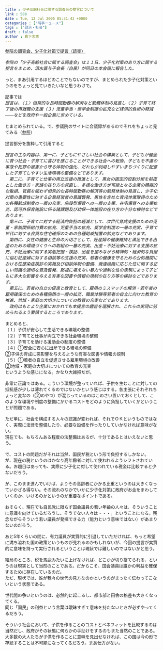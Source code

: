 ```yaml
---
title : 少子高齢社会に関する調査会の提言について
link : 588
date : Tue, 12 Jul 2005 05:31:42 +0000
categories : ["時事ニュース"]
tags : ["政治・社会"]
draft : false
author : 倉下忠憲
---
```


<A HREF="http://www.yomiuri.co.jp/politics/news/20050711ia23.htm" TARGET="_blank">参院の調査会、少子化対策で提言（読売）</A><BR><BR><I>参院の「少子高齢社会に関する調査会」は１１日、少子化対策のあり方に関する提言をまとめ、清水嘉与子会長（自民）が同日の本会議に報告した。</I><BR><BR>っと、まあ引用するほどのことでもないのですが、まとめられた少子化対策というのをちょっと見ていきたいなと思うわけで。<BR><BR>記事では<BR><I>提言は、〈１〉恒常的な長時間勤務の解消など勤務体制の見直し〈２〉子育て終了後の再就職の支援〈３〉児童手当・奨学金制度の拡充など経済的負担の軽減――などを政府や一般企業に求めている。</I><BR><BR>とまとめられている。で、参議院のサイトに会議録があるのでそれをちょっと見てみる（<A HREF="http://www.sangiin.go.jp/japanese/joho1/kaigirok/daily/select0303/main.html" TARGET="_blank">参照</A>）<BR><BR>提言部分を抜粋して引用すると<BR><BR><I>提言の主な内容は、第一に、子どもにやさしい社会の構築として、子どもが健全に育つ社会・子育てに喜びを感じることができる社会への転換、子どもを不慮の事故や犯罪の被害から守る体制の強化、だれもが利用しやすいまちづくりに配意した子育てしやすい生活環境の整備などであります。<BR>　第二に、子育てと仕事の両立支援の推進として、男女の固定的役割分担を前提とした働き方・家族の在り方の見直し、多様な働き方が可能となる企業の積極的な取組、官民を問わず恒常的な長時間勤務の解消等の勤務体制の見直し、少子化対策の重要性に対する企業経営者の意識啓発、男性を含めた育児休業取得のための各種助成制度の一層の充実、施設型保育への一層の支援、在宅保育への支援拡充、認可外保育施設に係る諸課題及び幼保一体施設の在り方の十分な検討などであります。<BR>　第三に、子育てに対する経済的負担の軽減として、次世代育成支援のための児童・家族関係給付費の拡充、児童手当の拡充、奨学金制度の一層の充実、子育て世代に対する良質な住宅確保のための各種助成措置の拡充などであります。<BR>　第四に、女性の健康と生命の大切さとして、妊産婦の健康維持と満足できる出産のための環境づくりへの取組の一層の充実、出産・不妊治療に対する支援の拡充、不妊治療に関する実態把握・検証、出産を望みながら精神的・経済的な負担に悩む妊産婦に対する相談等の支援の充実、若者の健康を守るための公的機関における性感染症検診の実施及び相談体制の整備、発達段階に応じた性に関する正しい知識の適切な普及啓発、黙視に堪えない暴力や過剰な性の表現によって子どもに多大な影響を与える有害な図書や情報の規制の在り方等の検討などであります。<BR>　第五に、若者の自立の促進と教育として、雇用のミスマッチの解消・若年者の雇用確保のための各種施策の一層の拡充、職業体験等若者の自立に向けた教育の推進、地域・家庭の大切さについての教育の充実などであります。<BR>　政府はもとより企業におかれても本提言の趣旨を理解され、これらの実現に努められるよう要請するところであります。</I><BR><BR>まとめると、<BR>（１）子供が安心して生活できる環境の整備<BR>（２）子育てと仕事が両立できる社会環境の整備<BR>（３）子育てを助ける援助金の制度の整備<BR>（４）①安全に安心に出産できる環境の整備<BR> ②子供の育成に悪影響を与えるような有害な図書や情報の規制<BR>（５）①若者の自立を促進させる雇用環境の改善<BR> ②地域・家庭の大切さについての教育の充実<BR>というような感じになる。かなり大雑把だが。<BR><BR>非常に正論ではある。こういう環境が整っていれば、子供を生むことに対しての抵抗感が少しは薄れてくるのではないかという感じはする。各主張にそれぞれちょっと変なの（②のやつ）が混じっているのはこのさい置いておくとして、このような環境や制度の整備にかかるコストをどのように負担していくかということが問題である。<BR><BR>ただ単に、社会を構成する人々の認識が変われば、それでＯＫというものではなく、実際に法律を整備したり、必要な設備を作ったりしていかなければ意味がない。<BR>現在でも、もちろんある程度の法整備はあるが、十分であるとはいえないと思う。<BR><BR>で、コストの問題だがそれは当然、国民が税という形で負担するしかない。<BR>が、現在の税というのはかなり高年齢者に対して使われるようシフトされている。お題目はあっても、実際に少子化に対して使われている税金は比較すると少ないだろう。<BR><BR>が、このまま進んでいけば、よりその高齢者にかかる比重というのは大きくなっていかざる得ない。その流れのなかでいかに少子化対策に政府がお金をまわしていくのか、いけるのかというのが重要なポイントである。<BR><BR>おそらく、現在でも自民党に限らず国会議員の若い年齢の人々は、そういうことに意識を向けているだろうし、そうでない人々は・・・。ということになる。残念ながらそういう若い議員が発揮できる力（能力という意味ではない）があまりないのだろう。<BR><BR>あと5年くらいの間に、有力議員が実質的に引退していただければ、もっと希望に満ち溢れた国の政策というものが見れるのかもしれないが、今回の提言が実質的に意味を持って実行されるということは現状では難しいのではないかと思う。<BR><BR>結局のところ、税を馬鹿みたいに上げなければ、どこかが切り捨てられる、というのは現実として当然のことである。だからこそ、国会議員は誰かの利益を確保するために存在しているのだ。<BR>ただ、現状では、誰が我々の世代の見方なのかというのがまったく伝わってこないという状態である。<BR><BR>世代間の争いというのは、必然的に起こるし、都市部と田舎の格差も大きくなってくる。<BR>同じ「国民」の利益という言葉は曖昧すぎて意味を持たないときが必ずやってくるだろう。<BR><BR>そういう社会において、子供を作ることのコストとベネフィットを比較するのは当然だし、政府がその状態に何らかの手助けをするのもまた当然のことである。<BR>大多数の大人たちが子供を作ることに意味を見出せなければ、この国は今の形で存続することは不可能になってくるだろう。まあ仕方がない。<br><br>
